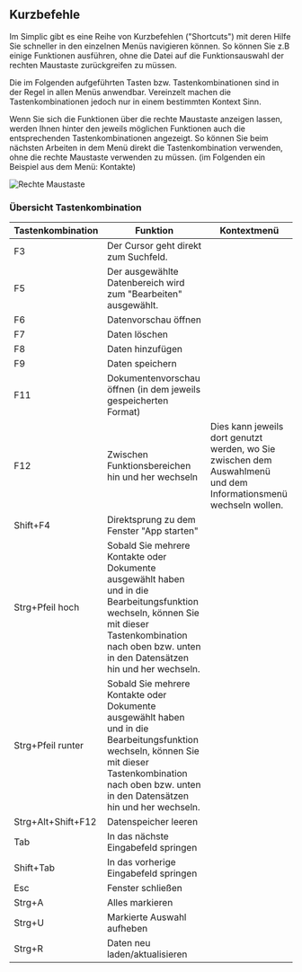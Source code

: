 ## Kurzbefehle

Im Simplic gibt es eine Reihe von Kurzbefehlen ("Shortcuts") mit deren Hilfe Sie schneller in den einzelnen Menüs navigieren können.
So können Sie z.B einige Funktionen ausführen, ohne die Datei auf die Funktionsauswahl der rechten Maustaste zurückgreifen zu müssen.

Die im Folgenden aufgeführten Tasten bzw. Tastenkombinationen sind in der Regel in allen Menüs anwendbar. Vereinzelt machen die Tastenkombinationen jedoch nur in einem bestimmten Kontext Sinn.

Wenn Sie sich die Funktionen über die rechte Maustaste anzeigen lassen, werden Ihnen hinter den jeweils möglichen Funktionen auch die entsprechenden Tastenkombinationen angezeigt.
So können Sie beim nächsten Arbeiten in dem Menü direkt die Tastenkombination verwenden, ohne die rechte Maustaste verwenden zu müssen.
(im Folgenden ein Beispiel aus dem Menü: Kontakte)


![Rechte Maustaste](~/images/Tastenkombination.png)

### Übersicht Tastenkombination



| Tastenkombination  | Funktion                                                                                                                                                                                                     | Kontextmenü                                                                                                      |
|--------------------|--------------------------------------------------------------------------------------------------------------------------------------------------------------------------------------------------------------|------------------------------------------------------------------------------------------------------------------|
| F3                 | Der Cursor geht direkt zum Suchfeld.                                                                                                                                                                         |                                                                                                                  |
| F5                 | Der ausgewählte Datenbereich wird zum "Bearbeiten" ausgewählt.                                                                                                                                               |                                                                                                                  |
| F6                 | Datenvorschau öffnen                                                                                                                                                                                         |                                                                                                                  |
| F7                 | Daten löschen                                                                                                                                                                                                |                                                                                                                  |
| F8                 | Daten hinzufügen                                                                                                                                                                                             |                                                                                                                  |
| F9                 | Daten speichern                                                                                                                                                                                              |                                                                                                                  |
| F11                | Dokumentenvorschau öffnen (in dem jeweils gespeicherten Format)                                                                                                                                              |                                                                                                                  |
| F12                | Zwischen Funktionsbereichen hin und her wechseln                                                                                                                                                             | Dies kann jeweils dort genutzt werden, wo Sie zwischen dem Auswahlmenü und dem Informationsmenü wechseln wollen. |
| Shift+F4           | Direktsprung zu dem Fenster "App starten"                                                                                                                                                                    |                                                                                                                  |
| Strg+Pfeil hoch    | Sobald Sie mehrere Kontakte oder Dokumente ausgewählt haben und in die Bearbeitungsfunktion wechseln,  können Sie mit dieser Tastenkombination nach oben bzw. unten in den Datensätzen hin und her wechseln. |                                                                                                                  |
| Strg+Pfeil runter  | Sobald Sie mehrere Kontakte oder Dokumente ausgewählt haben und in die Bearbeitungsfunktion wechseln, können Sie mit dieser Tastenkombination nach oben bzw. unten in den Datensätzen hin und her wechseln.  |                                                                                                                  |
| Strg+Alt+Shift+F12 | Datenspeicher leeren                                                                                                                                                                                         |                                                                                                                  |
| Tab                | In das nächste Eingabefeld springen                                                                                                                                                                          |                                                                                                                  |
| Shift+Tab          | In das vorherige Eingabefeld springen                                                                                                                                                                        |                                                                                                                  |
| Esc                | Fenster schließen                                                                                                                                                                                            |                                                                                                                  |
| Strg+A             | Alles markieren                                                                                                                                                                                              |                                                                                                                  |
| Strg+U             | Markierte Auswahl aufheben                                                                                                                                                                                   |                                                                                                                  |
| Strg+R             | Daten neu laden/aktualisieren                                                                                                                                                                                |                                                                                                                  |